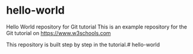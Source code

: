 # hello-world
Hello World repository for Git tutorial
This is an example repository for the Git tutorial on https://www.w3schools.com

This repository is built step by step in the tutorial.# hello-world
